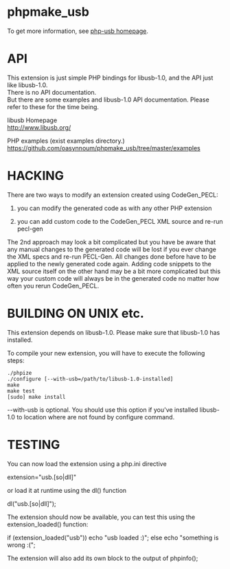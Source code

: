 phpmake_usb
===========
To get more information, see [php-usb homepage](http://sandbox.n-3.so/php-usb/).  

API
===
This extension is just simple PHP bindings for libusb-1.0, and the API just like libusb-1.0.  
There is no API documentation.  
But there are some examples and libusb-1.0 API documentation.
Please refer to these for the time being.

libusb Homepage  
http://www.libusb.org/

PHP examples (exist examples directory.)  
https://github.com/oasynnoum/phpmake_usb/tree/master/examples

HACKING
=======

There are two ways to modify an extension created using CodeGen_PECL:

1) you can modify the generated code as with any other PHP extension
  
2) you can add custom code to the CodeGen_PECL XML source and re-run pecl-gen

The 2nd approach may look a bit complicated but you have be aware that any
manual changes to the generated code will be lost if you ever change the
XML specs and re-run PECL-Gen. All changes done before have to be applied
to the newly generated code again.
Adding code snippets to the XML source itself on the other hand may be a 
bit more complicated but this way your custom code will always be in the
generated code no matter how often you rerun CodeGen_PECL.


BUILDING ON UNIX etc.
=====================

This extension depends on libusb-1.0.
Please make sure that libusb-1.0 has installed.

To compile your new extension, you will have to execute the following steps:

    ./phpize
    ./configure [--with-usb=/path/to/libusb-1.0-installed]
    make
    make test
    [sudo] make install

--with-usb is optional. You should use this option if you've installed 
libusb-1.0 to location where are not found by configure command.


TESTING
=======

You can now load the extension using a php.ini directive

  extension="usb.[so|dll]"

or load it at runtime using the dl() function

  dl("usb.[so|dll]");

The extension should now be available, you can test this
using the extension_loaded() function:

  if (extension_loaded("usb"))
    echo "usb loaded :)";
  else
    echo "something is wrong :(";

The extension will also add its own block to the output
of phpinfo();

